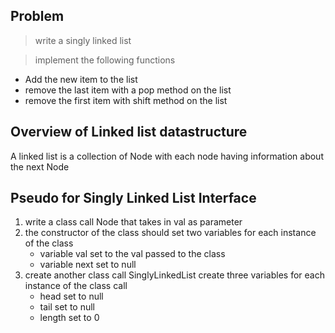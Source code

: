 ## Problem
> write a singly linked list

> implement the following functions
  - Add the new item to the list
  - remove the last item with a pop method on the list
  - remove the first item with shift method on the list

## Overview of Linked list datastructure
A linked list is a collection of Node with each node having information about the next Node

## Pseudo for Singly Linked List Interface

1. write a class call Node that takes in val as parameter
2. the constructor of the class should set two variables for each instance of the class
   - variable val set to the val passed to the class
   - variable next set to null
3. create another class call SinglyLinkedList
   create three variables for each instance of the class call
    - head set to null
    - tail set to null
    - length set to  0


<!-- ## BigO of getDigitCount Solution

>Time complexity O(n) where n is the length of the number

>Space complexity O(1)

## BigO of getDigitCountAlt Solution

>Time complexity O(1) 

>Space complexity O(1) -->
